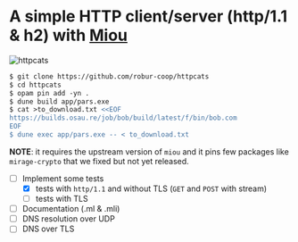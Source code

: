 # A simple HTTP client/server (http/1.1 & h2) with [Miou][miou]

![httpcats](./httpcats.gif)

```ocaml
$ git clone https://github.com/robur-coop/httpcats
$ cd httpcats
$ opam pin add -yn .
$ dune build app/pars.exe
$ cat >to_download.txt <<EOF
https://builds.osau.re/job/bob/build/latest/f/bin/bob.com
EOF
$ dune exec app/pars.exe -- < to_download.txt
```

**NOTE**: it requires the upstream version of `miou` and it pins few packages
like `mirage-crypto` that we fixed but not yet released.

- [ ] Implement some tests
  + [x] tests with `http/1.1` and without TLS (`GET` and `POST` with stream)
  + [ ] tests with TLS
- [ ] Documentation (.ml & .mli)
- [ ] DNS resolution over UDP
- [ ] DNS over TLS

[miou]: https://github.com/robur-coop/miou
